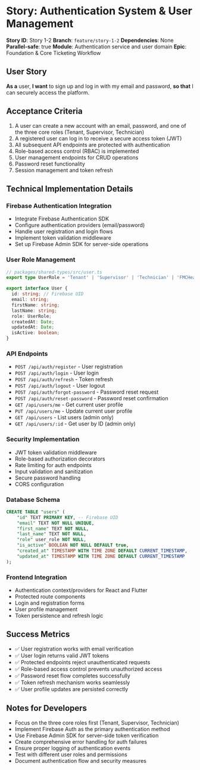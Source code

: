 # Story: Authentication System & User Management

**Story ID**: Story 1-2
**Branch**: `feature/story-1-2`
**Dependencies**: None
**Parallel-safe**: true
**Module**: Authentication service and user domain
**Epic**: Foundation & Core Ticketing Workflow

## User Story
**As a** user, **I want** to sign up and log in with my email and password, **so that** I can securely access the platform.

## Acceptance Criteria
1. A user can create a new account with an email, password, and one of the three core roles (Tenant, Supervisor, Technician)
2. A registered user can log in to receive a secure access token (JWT)
3. All subsequent API endpoints are protected with authentication
4. Role-based access control (RBAC) is implemented
5. User management endpoints for CRUD operations
6. Password reset functionality
7. Session management and token refresh

## Technical Implementation Details

### Firebase Authentication Integration
- Integrate Firebase Authentication SDK
- Configure authentication providers (email/password)
- Handle user registration and login flows
- Implement token validation middleware
- Set up Firebase Admin SDK for server-side operations

### User Role Management
```typescript
// packages/shared-types/src/user.ts
export type UserRole = 'Tenant' | 'Supervisor' | 'Technician' | 'FMCHead' | 'Owner' | 'Procurement' | 'Vendor';

export interface User {
  id: string; // Firebase UID
  email: string;
  firstName: string;
  lastName: string;
  role: UserRole;
  createdAt: Date;
  updatedAt: Date;
  isActive: boolean;
}
```

### API Endpoints
- `POST /api/auth/register` - User registration
- `POST /api/auth/login` - User login
- `POST /api/auth/refresh` - Token refresh
- `POST /api/auth/logout` - User logout
- `POST /api/auth/forgot-password` - Password reset request
- `POST /api/auth/reset-password` - Password reset confirmation
- `GET /api/users/me` - Get current user profile
- `PUT /api/users/me` - Update current user profile
- `GET /api/users` - List users (admin only)
- `GET /api/users/:id` - Get user by ID (admin only)

### Security Implementation
- JWT token validation middleware
- Role-based authorization decorators
- Rate limiting for auth endpoints
- Input validation and sanitization
- Secure password handling
- CORS configuration

### Database Schema
```sql
CREATE TABLE "users" (
    "id" TEXT PRIMARY KEY, -- Firebase UID
    "email" TEXT NOT NULL UNIQUE,
    "first_name" TEXT NOT NULL,
    "last_name" TEXT NOT NULL,
    "role" user_role NOT NULL,
    "is_active" BOOLEAN NOT NULL DEFAULT true,
    "created_at" TIMESTAMP WITH TIME ZONE DEFAULT CURRENT_TIMESTAMP,
    "updated_at" TIMESTAMP WITH TIME ZONE DEFAULT CURRENT_TIMESTAMP
);
```

### Frontend Integration
- Authentication context/providers for React and Flutter
- Protected route components
- Login and registration forms
- User profile management
- Token persistence and refresh logic

## Success Metrics
- ✅ User registration works with email verification
- ✅ User login returns valid JWT tokens
- ✅ Protected endpoints reject unauthenticated requests
- ✅ Role-based access control prevents unauthorized access
- ✅ Password reset flow completes successfully
- ✅ Token refresh mechanism works seamlessly
- ✅ User profile updates are persisted correctly

## Notes for Developers
- Focus on the three core roles first (Tenant, Supervisor, Technician)
- Implement Firebase Auth as the primary authentication method
- Use Firebase Admin SDK for server-side token verification
- Create comprehensive error handling for auth failures
- Ensure proper logging of authentication events
- Test with different user roles and permissions
- Document authentication flow and security measures
